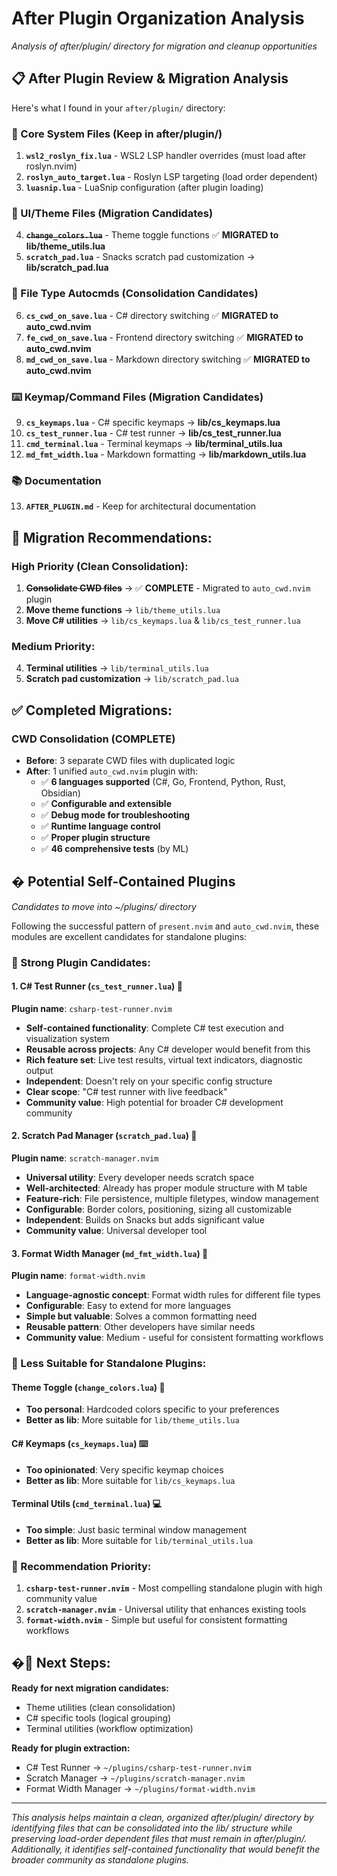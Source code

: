 # After Plugin Organization Analysis

*Analysis of after/plugin/ directory for migration and cleanup opportunities*

## 📋 **After Plugin Review & Migration Analysis**

Here's what I found in your `after/plugin/` directory:

### **🔧 Core System Files (Keep in after/plugin/)**
1. **`wsl2_roslyn_fix.lua`** - WSL2 LSP handler overrides (must load after roslyn.nvim)
2. **`roslyn_auto_target.lua`** - Roslyn LSP targeting (load order dependent)
3. **`luasnip.lua`** - LuaSnip configuration (after plugin loading)

### **🎨 UI/Theme Files (Migration Candidates)**
4. **~~`change_colors.lua`~~** - Theme toggle functions ✅ **MIGRATED to lib/theme_utils.lua**
5. **`scratch_pad.lua`** - Snacks scratch pad customization → **lib/scratch_pad.lua**

### **📁 File Type Autocmds (Consolidation Candidates)**
6. **`cs_cwd_on_save.lua`** - C# directory switching ✅ **MIGRATED to auto_cwd.nvim**
7. **`fe_cwd_on_save.lua`** - Frontend directory switching ✅ **MIGRATED to auto_cwd.nvim**  
8. **`md_cwd_on_save.lua`** - Markdown directory switching ✅ **MIGRATED to auto_cwd.nvim**

### **⌨️ Keymap/Command Files (Migration Candidates)**
9. **`cs_keymaps.lua`** - C# specific keymaps → **lib/cs_keymaps.lua**
10. **`cs_test_runner.lua`** - C# test runner → **lib/cs_test_runner.lua**
11. **`cmd_terminal.lua`** - Terminal keymaps → **lib/terminal_utils.lua**
12. **`md_fmt_width.lua`** - Markdown formatting → **lib/markdown_utils.lua**

### **📚 Documentation**
13. **`AFTER_PLUGIN.md`** - Keep for architectural documentation

## 🎯 **Migration Recommendations:**

### **High Priority (Clean Consolidation):**
1. **~~Consolidate CWD files~~** → ✅ **COMPLETE** - Migrated to `auto_cwd.nvim` plugin
2. **Move theme functions** → `lib/theme_utils.lua`
3. **Move C# utilities** → `lib/cs_keymaps.lua` & `lib/cs_test_runner.lua`

### **Medium Priority:**
4. **Terminal utilities** → `lib/terminal_utils.lua`
5. **Scratch pad customization** → `lib/scratch_pad.lua`

## ✅ **Completed Migrations:**

### **CWD Consolidation (COMPLETE)**
- **Before**: 3 separate CWD files with duplicated logic
- **After**: 1 unified `auto_cwd.nvim` plugin with:
  - ✅ **6 languages supported** (C#, Go, Frontend, Python, Rust, Obsidian)
  - ✅ **Configurable and extensible**
  - ✅ **Debug mode for troubleshooting**
  - ✅ **Runtime language control**
  - ✅ **Proper plugin structure**
  - ✅ **46 comprehensive tests** (by ML)

## � **Potential Self-Contained Plugins**
*Candidates to move into ~/plugins/ directory*

Following the successful pattern of `present.nvim` and `auto_cwd.nvim`, these modules are excellent candidates for standalone plugins:

### **🎯 Strong Plugin Candidates:**

#### **1. C# Test Runner (`cs_test_runner.lua`)** 🧪
**Plugin name**: `csharp-test-runner.nvim`
- **Self-contained functionality**: Complete C# test execution and visualization system
- **Reusable across projects**: Any C# developer would benefit from this
- **Rich feature set**: Live test results, virtual text indicators, diagnostic output
- **Independent**: Doesn't rely on your specific config structure
- **Clear scope**: "C# test runner with live feedback"
- **Community value**: High potential for broader C# development community

#### **2. Scratch Pad Manager (`scratch_pad.lua`)** 📝
**Plugin name**: `scratch-manager.nvim`
- **Universal utility**: Every developer needs scratch space
- **Well-architected**: Already has proper module structure with M table
- **Feature-rich**: File persistence, multiple filetypes, window management
- **Configurable**: Border colors, positioning, sizing all customizable
- **Independent**: Builds on Snacks but adds significant value
- **Community value**: Universal developer tool

#### **3. Format Width Manager (`md_fmt_width.lua`)** 📏
**Plugin name**: `format-width.nvim`
- **Language-agnostic concept**: Format width rules for different file types
- **Configurable**: Easy to extend for more languages
- **Simple but valuable**: Solves a common formatting need
- **Reusable pattern**: Other developers have similar needs
- **Community value**: Medium - useful for consistent formatting workflows

### **🤔 Less Suitable for Standalone Plugins:**

#### **Theme Toggle (`change_colors.lua`)** 🎨
- **Too personal**: Hardcoded colors specific to your preferences
- **Better as lib**: More suitable for `lib/theme_utils.lua`

#### **C# Keymaps (`cs_keymaps.lua`)** ⌨️
- **Too opinionated**: Very specific keymap choices
- **Better as lib**: More suitable for `lib/cs_keymaps.lua`

#### **Terminal Utils (`cmd_terminal.lua`)** 💻
- **Too simple**: Just basic terminal window management
- **Better as lib**: More suitable for `lib/terminal_utils.lua`

### **🚀 Recommendation Priority:**
1. **`csharp-test-runner.nvim`** - Most compelling standalone plugin with high community value
2. **`scratch-manager.nvim`** - Universal utility that enhances existing tools
3. **`format-width.nvim`** - Simple but useful for consistent formatting workflows

## �🚀 **Next Steps:**

**Ready for next migration candidates:**
- Theme utilities (clean consolidation)
- C# specific tools (logical grouping)
- Terminal utilities (workflow optimization)

**Ready for plugin extraction:**
- C# Test Runner → `~/plugins/csharp-test-runner.nvim`
- Scratch Manager → `~/plugins/scratch-manager.nvim`
- Format Width Manager → `~/plugins/format-width.nvim`

---

*This analysis helps maintain a clean, organized after/plugin/ directory by identifying files that can be consolidated into the lib/ structure while preserving load-order dependent files that must remain in after/plugin/. Additionally, it identifies self-contained functionality that would benefit the broader community as standalone plugins.*
